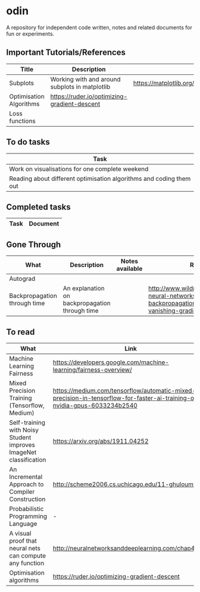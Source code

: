 # odin
A repository for independent code written, notes and related documents for fun or experiments.

## Important Tutorials/References

| Title | Description | Link |
| ----- | ----------- | ---- |
| Subplots | Working with and around subplots in matplotlib | https://matplotlib.org/3.1.0/gallery/subplots_axes_and_figures/subplots_demo.html |
| Optimisation Algorithms|https://ruder.io/optimizing-gradient-descent |
| Loss functions | |

## To do tasks

| Task |  
| ---- |
|Work on visualisations for one complete weekend|
|Reading about different optimisation algorithms and coding them out | 

## Completed tasks

| Task | Document |
| ----- | -------- | 

## Gone Through

| What | Description | Notes available| Resource Link | 
| ------- | ------- | ------- | ------ |
|Autograd | | | | 
|Backpropagation through time | An explanation on backpropagation through time | | http://www.wildml.com/2015/10/recurrent-neural-networks-tutorial-part-3-backpropagation-through-time-and-vanishing-gradients/ | 

## To read 

| What | Link |
| ------- | ------- |
|Machine Learning Fairness | https://developers.google.com/machine-learning/fairness-overview/ |
|Mixed Precision Training (Tensorflow, Medium) | https://medium.com/tensorflow/automatic-mixed-precision-in-tensorflow-for-faster-ai-training-on-nvidia-gpus-6033234b2540 | 
|Self-training with Noisy Student improves ImageNet classification | https://arxiv.org/abs/1911.04252 |
|An Incremental Approach to Compiler Construction|http://scheme2006.cs.uchicago.edu/11-ghuloum.pdf |
|Probabilistic Programming Language|-|
|A visual proof that neural nets can compute any function|http://neuralnetworksanddeeplearning.com/chap4.html | 
|Optimisation algorithms|https://ruder.io/optimizing-gradient-descent|
